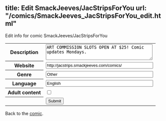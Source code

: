 title: Edit SmackJeeves/JacStripsForYou
url: "/comics/SmackJeeves_JacStripsForYou_edit.html"
---
Edit info for comic SmackJeeves/JacStripsForYou

<form name="comic" action="http://gaepostmail.appspot.com/comic/" method="post">
<table class="comicinfo">
<tr>
<th>Description</th><td><textarea name="description" cols="40" rows="3">ART COMMISSION SLOTS OPEN AT $25! Comic updates Mondays.</textarea></td>
</tr>
<tr>
<th>Website</th><td><input type="text" name="url" value="http://jacstrips.smackjeeves.com/comics/" size="40"/></td>
</tr>
<tr>
<th>Genre</th><td><input type="text" name="genre" value="Other" size="40"/></td>
</tr>
<tr>
<th>Language</th><td><input type="text" name="language" value="English" size="40"/></td>
</tr>
<tr>
<th>Adult content</th><td><input type="checkbox" name="adult" value="adult" /></td>
</tr>
<tr>
<th></th><td>
<input type="hidden" name="comic" value="SmackJeeves_JacStripsForYou" />
<input type="submit" name="submit" value="Submit" />
</td>
</tr>
</table>
</form>

Back to the [comic](SmackJeeves_JacStripsForYou.html).
